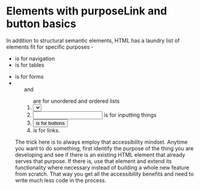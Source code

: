 # Elements with purposeLink and button basics

In addition to structural semantic elements, HTML has a laundry list of elements fit for specific purposes - 

*	<nav> is for navigation
*	<table> is for tables
*	<form> is for forms
*	<ul> and <ol> are for unordered and ordered lists
*	<select> is for selecting things
*	<input> is for inputting things
*	<button> is for buttons
*	<a> is for links.

The trick here is to always employ that accessibility mindset. Anytime you want to do something, first identify the purpose of the thing you are developing and see if there is an existing HTML element that already serves that purpose. If there is, use that element and extend its functionality where necessary instead of building a whole new feature from scratch. That way you get all the accessibility benefits and need to write much less code in the process.
